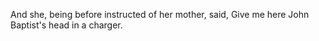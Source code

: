 And she, being before instructed of her mother, said, Give me here John Baptist's head in a charger.
